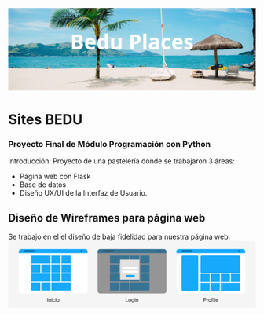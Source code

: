 <img src='./static/img/Titular.png'>

# Sites BEDU
### Proyecto Final de Módulo Programación con Python

Introducción:
Proyecto de una pastelería donde se trabajaron 3 áreas: 
* Página web con Flask
* Base de datos 
* Diseño UX/UI de la Interfaz de Usuario.


## Diseño de Wireframes para página web

Se trabajo en el el diseño de baja fidelidad para nuestra página web.
<img src='./static/img/wireframes/Wireframes.png'>
